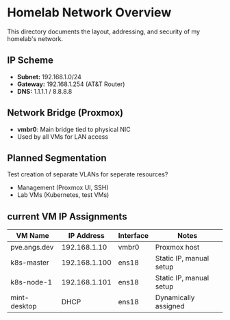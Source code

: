 # Homelab Network Overview

This directory documents the layout, addressing, and security of my homelab's network.

## IP Scheme

- **Subnet:** 192.168.1.0/24
- **Gateway:** 192.168.1.254 (AT&T Router)
- **DNS:** 1.1.1.1 / 8.8.8.8

## Network Bridge (Proxmox)

- **vmbr0**: Main bridge tied to physical NIC
- Used by all VMs for LAN access

## Planned Segmentation

Test creation of separate VLANs for seperate resources?
  - Management (Proxmox UI, SSH)
  - Lab VMs (Kubernetes, test VMs)


## current VM IP Assignments

| VM Name         | IP Address     | Interface | Notes                      |
|----------------|----------------|-----------|----------------------------|
| pve.angs.dev    | 192.168.1.10   | vmbr0     | Proxmox host               |
| k8s-master      | 192.168.1.100  | ens18     | Static IP, manual setup    |
| k8s-node-1      | 192.168.1.101  | ens18     | Static IP, manual setup    |
| mint-desktop    | DHCP           | ens18     | Dynamically assigned       |
